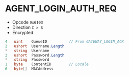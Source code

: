 # AGENT\_LOGIN\_AUTH\_REQ

* Opcode `0x6103`&#x20;
* Direction `C > S`
* Encrypted

```csharp
4   uint    QueueID          // From GATEWAY_LOGIN_ACK
2   ushort  Username.Length
*   string  Username
2   ushort  Password.Length
*   string  Password
1   byte    ContentID        // Locale
6   byte[]  MACAddress
```
